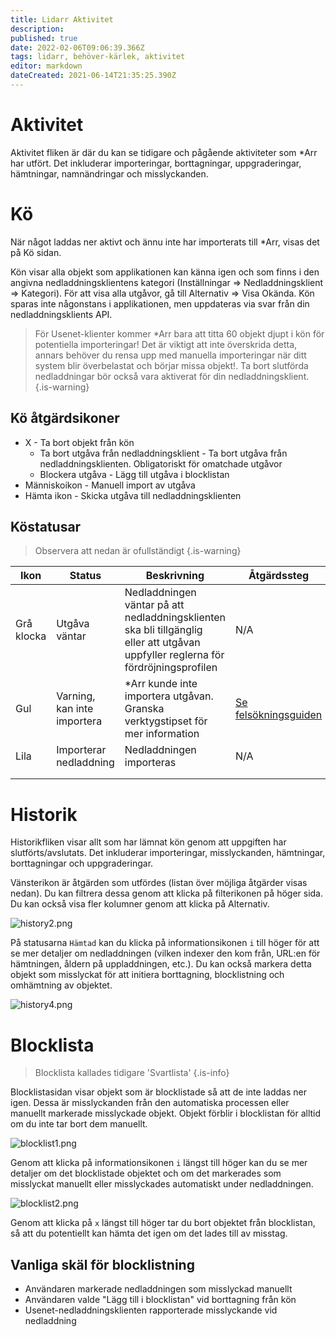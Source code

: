 ```yaml
---
title: Lidarr Aktivitet
description: 
published: true
date: 2022-02-06T09:06:39.366Z
tags: lidarr, behöver-kärlek, aktivitet
editor: markdown
dateCreated: 2021-06-14T21:35:25.390Z
---
```


# Aktivitet

Aktivitet fliken är där du kan se tidigare och pågående aktiviteter som \*Arr har utfört. Det inkluderar importeringar, borttagningar, uppgraderingar, hämtningar, namnändringar och misslyckanden.

# Kö

När något laddas ner aktivt och ännu inte har importerats till \*Arr, visas det på Kö sidan.

Kön visar alla objekt som applikationen kan känna igen och som finns i den angivna nedladdningsklientens kategori (Inställningar => Nedladdningsklient => Kategori). För att visa alla utgåvor, gå till Alternativ => Visa Okända. Kön sparas inte någonstans i applikationen, men uppdateras via svar från din nedladdningsklients API.

> För Usenet-klienter kommer \*Arr bara att titta 60 objekt djupt i kön för potentiella importeringar! Det är viktigt att inte överskrida detta, annars behöver du rensa upp med manuella importeringar när ditt system blir överbelastat och börjar missa objekt!.
> Ta bort slutförda nedladdningar bör också vara aktiverat för din nedladdningsklient. {.is-warning}

## Kö åtgärdsikoner

- X - Ta bort objekt från kön
  - Ta bort utgåva från nedladdningsklient - Ta bort utgåva från nedladdningsklienten. Obligatoriskt för omatchade utgåvor
  - Blockera utgåva - Lägg till utgåva i blocklistan
- Människoikon - Manuell import av utgåva
- Hämta ikon - Skicka utgåva till nedladdningsklienten

## Köstatusar

> Observera att nedan är ofullständigt {.is-warning}

| Ikon        | Status                   | Beskrivning                                                                                   | Åtgärdssteg                                              |
| ----------- | ------------------------ | --------------------------------------------------------------------------------------------- | -------------------------------------------------------- |
| Grå klocka  | Utgåva väntar            | Nedladdningen väntar på att nedladdningsklienten ska bli tillgänglig eller att utgåvan uppfyller reglerna för fördröjningsprofilen | N/A                                                      |
| Gul         | Varning, kan inte importera | \*Arr kunde inte importera utgåvan. Granska verktygstipset för mer information                 | [Se felsökningsguiden](/lidarr/troubleshooting) |
| Lila        | Importerar nedladdning   | Nedladdningen importeras                                                                      | N/A                                                      |
|             |                          |                                                                                               |                                                          |
|             |                          |                                                                                               |                                                          |

# Historik

Historikfliken visar allt som har lämnat kön genom att uppgiften har slutförts/avslutats. Det inkluderar importeringar, misslyckanden, hämtningar, borttagningar och uppgraderingar.

Vänsterikon är åtgärden som utfördes (listan över möjliga åtgärder visas nedan). Du kan filtrera dessa genom att klicka på filterikonen på höger sida. Du kan också visa fler kolumner genom att klicka på Alternativ.

![history2.png](/assets/lidarr/history2.png)

På statusarna `Hämtad` kan du klicka på informationsikonen `i` till höger för att se mer detaljer om nedladdningen (vilken indexer den kom från, URL:en för hämtningen, åldern på uppladdningen, etc.). Du kan också markera detta objekt som misslyckat för att initiera borttagning, blocklistning och omhämtning av objektet.

![history4.png](/assets/lidarr/history4.png)

# Blocklista

> Blocklista kallades tidigare 'Svartlista' {.is-info}

Blocklistasidan visar objekt som är blocklistade så att de inte laddas ner igen. Dessa är misslyckanden från den automatiska processen eller manuellt markerade misslyckade objekt. Objekt förblir i blocklistan för alltid om du inte tar bort dem manuellt.

![blocklist1.png](/assets/lidarr/blocklist1.png)

Genom att klicka på informationsikonen `i` längst till höger kan du se mer detaljer om det blocklistade objektet och om det markerades som misslyckat manuellt eller misslyckades automatiskt under nedladdningen.

![blocklist2.png](/assets/lidarr/blocklist2.png)

Genom att klicka på `x` längst till höger tar du bort objektet från blocklistan, så att du potentiellt kan hämta det igen om det lades till av misstag.

## Vanliga skäl för blocklistning

- Användaren markerade nedladdningen som misslyckad manuellt
- Användaren valde "Lägg till i blocklistan" vid borttagning från kön
- Usenet-nedladdningsklienten rapporterade misslyckande vid nedladdning